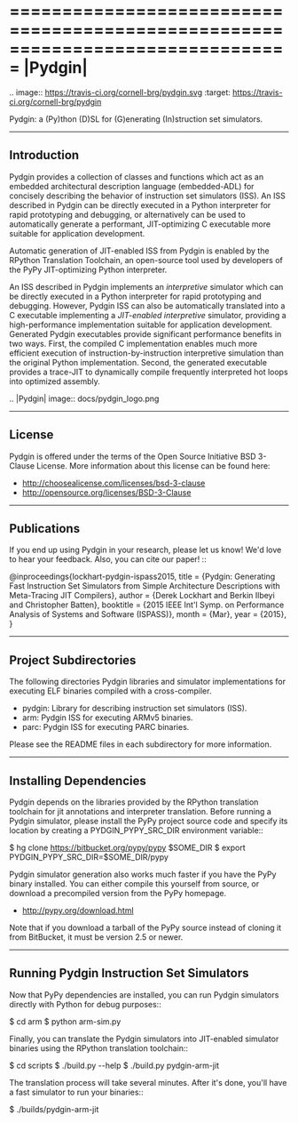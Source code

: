 ===============================================================================
|Pydgin|
===============================================================================

.. image:: https://travis-ci.org/cornell-brg/pydgin.svg
    :target: https://travis-ci.org/cornell-brg/pydgin

Pydgin: a (Py)thon (D)SL for (G)enerating (In)struction set simulators.

-------------------------------------------------------------------------------
Introduction
-------------------------------------------------------------------------------

Pydgin provides a collection of classes and functions which act as an embedded
architectural description language (embedded-ADL) for concisely describing the
behavior of instruction set simulators (ISS). An ISS described in Pydgin can be
directly executed in a Python interpreter for rapid prototyping and debugging,
or alternatively can be used to automatically generate a performant,
JIT-optimizing C executable more suitable for application development.

Automatic generation of JIT-enabled ISS from Pydgin is enabled by the RPython
Translation Toolchain, an open-source tool used by developers of the PyPy
JIT-optimizing Python interpreter.

An ISS described in Pydgin implements an *interpretive* simulator which can be
directly executed in a Python interpreter for rapid prototyping and debugging.
However, Pydgin ISS can also be automatically translated into a C executable
implementing a *JIT-enabled interpretive* simulator, providing a
high-performance implementation suitable for application development. Generated
Pydgin executables provide significant performance benefits in two ways. First,
the compiled C implementation enables much more efficient execution of
instruction-by-instruction interpretive simulation than the original Python
implementation. Second, the generated executable provides a trace-JIT to
dynamically compile frequently interpreted hot loops into optimized assembly.

.. |Pydgin| image:: docs/pydgin_logo.png

-------------------------------------------------------------------------------
License
-------------------------------------------------------------------------------

Pydgin is offered under the terms of the Open Source Initiative BSD
3-Clause License. More information about this license can be found here:

- http://choosealicense.com/licenses/bsd-3-clause
- http://opensource.org/licenses/BSD-3-Clause

-------------------------------------------------------------------------------
Publications
-------------------------------------------------------------------------------

If you end up using Pydgin in your research, please let us know!  We'd love to
hear your feedback. Also, you can cite our paper! ::

  @inproceedings{lockhart-pydgin-ispass2015,
    title     = {Pydgin: Generating Fast Instruction Set Simulators from
                 Simple Architecture Descriptions with Meta-Tracing JIT
                 Compilers},
    author    = {Derek Lockhart and Berkin Ilbeyi and Christopher Batten},
    booktitle = {2015 IEEE Int'l Symp. on Performance Analysis of Systems
                 and Software (ISPASS)},
    month     = {Mar},
    year      = {2015},
  }


-------------------------------------------------------------------------------
Project Subdirectories
-------------------------------------------------------------------------------

The following directories Pydgin libraries and simulator implementations for
executing ELF binaries compiled with a cross-compiler.

- pydgin:  Library for describing instruction set simulators (ISS).
- arm:     Pydgin ISS for executing ARMv5 binaries.
- parc:    Pydgin ISS for executing PARC binaries.

Please see the README files in each subdirectory for more information.

-------------------------------------------------------------------------------
Installing Dependencies
-------------------------------------------------------------------------------

Pydgin depends on the libraries provided by the RPython translation toolchain
for jit annotations and interpreter translation. Before running a Pydgin
simulator, please install the PyPy project source code and specify its location
by creating a PYDGIN_PYPY_SRC_DIR environment variable::

  $ hg clone https://bitbucket.org/pypy/pypy $SOME_DIR
  $ export PYDGIN_PYPY_SRC_DIR=$SOME_DIR/pypy

Pydgin simulator generation also works much faster if you have the PyPy
binary installed. You can either compile this yourself from source, or
download a precompiled version from the PyPy homepage.

- http://pypy.org/download.html

Note that if you download a tarball of the PyPy source instead of cloning it
from BitBucket, it must be version 2.5 or newer.

-------------------------------------------------------------------------------
Running Pydgin Instruction Set Simulators
-------------------------------------------------------------------------------

Now that PyPy dependencies are installed, you can run Pydgin simulators
directly with Python for debug purposes::

  $ cd arm
  $ python arm-sim.py <arm-binary>

Finally, you can translate the Pydgin simulators into JIT-enabled simulator
binaries using the RPython translation toolchain::

  $ cd scripts
  $ ./build.py --help
  $ ./build.py pydgin-arm-jit

The translation process will take several minutes. After it's done, you'll have
a fast simulator to run your binaries::

  $ ./builds/pydgin-arm-jit <arm-binary>

